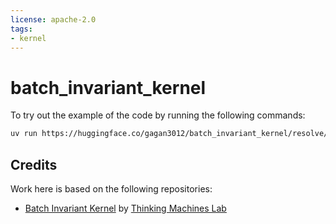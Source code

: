 ```yaml
---
license: apache-2.0
tags:
- kernel
---
```


# batch_invariant_kernel

To try out the example of the code by running the following commands:

```bash
uv run https://huggingface.co/gagan3012/batch_invariant_kernel/resolve/main/readme_example.py
```

## Credits 

Work here is based on the following repositories:

- [Batch Invariant Kernel](https://github.com/thinking-machines-lab/batch_invariant_ops) by [Thinking Machines Lab](https://thinkingmachines.ai/blog/defeating-nondeterminism-in-llm-inference/)